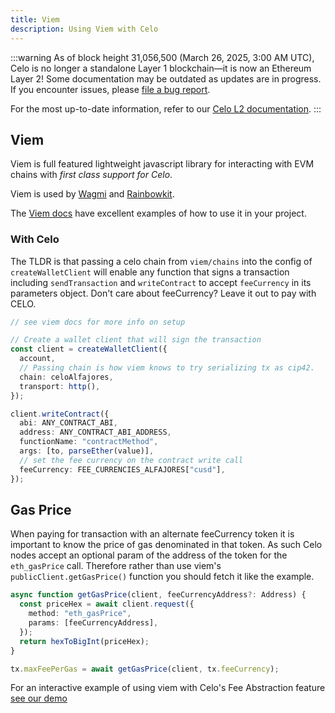 ```yaml
---
title: Viem
description: Using Viem with Celo
---
```


:::warning
As of block height 31,056,500 (March 26, 2025, 3:00 AM UTC), Celo is no longer a standalone Layer 1 blockchain—it is now an Ethereum Layer 2!
Some documentation may be outdated as updates are in progress. If you encounter issues, please [file a bug report](https://github.com/celo-org/docs/issues/new/choose).

For the most up-to-date information, refer to our [Celo L2 documentation](https://docs.celo.org/cel2).
:::

## Viem

Viem is full featured lightweight javascript library for interacting with EVM chains with _first class support for Celo_.

Viem is used by [Wagmi](https://wagmi.sh/) and [Rainbowkit](https://www.rainbowkit.com/).

The [Viem docs](https://viem.sh/) have excellent examples of how to use it in your project.

### With Celo

The TLDR is that passing a celo chain from `viem/chains` into the config of `createWalletClient` will enable any function that signs a transaction including `sendTransaction` and `writeContract` to accept `feeCurrency` in its parameters object. Don't care about feeCurrency? Leave it out to pay with CELO.

```ts
// see viem docs for more info on setup

// Create a wallet client that will sign the transaction
const client = createWalletClient({
  account,
  // Passing chain is how viem knows to try serializing tx as cip42.
  chain: celoAlfajores,
  transport: http(),
});

client.writeContract({
  abi: ANY_CONTRACT_ABI,
  address: ANY_CONTRACT_ABI_ADDRESS,
  functionName: "contractMethod",
  args: [to, parseEther(value)],
  // set the fee currency on the contract write call
  feeCurrency: FEE_CURRENCIES_ALFAJORES["cusd"],
});
```

## Gas Price

When paying for transaction with an alternate feeCurrency token it is important to know the price of gas denominated in that token. As such Celo nodes accept an optional param of the address of the token for the `eth_gasPrice` call. Therefore rather than use viem's `publicClient.getGasPrice()` function you should fetch it like the example.

```ts
async function getGasPrice(client, feeCurrencyAddress?: Address) {
  const priceHex = await client.request({
    method: "eth_gasPrice",
    params: [feeCurrencyAddress],
  });
  return hexToBigInt(priceHex);
}

tx.maxFeePerGas = await getGasPrice(client, tx.feeCurrency);
```

For an interactive example of using viem with Celo's Fee Abstraction feature [see our demo](https://rainbowkit-with-celo.vercel.app/fee-currency)
